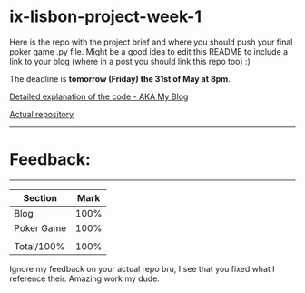 # ix-lisbon-project-week-1

Here is the repo with the project brief and where you should push your final poker game .py file. Might be a good idea to edit this README to include a link to your blog (where in a post you should link this repo too) :) 

The deadline is **tomorrow (Friday) the 31st of May at 8pm**.

[Detailed explanation of the code - AKA My Blog](https://jaloo555.github.io/2019/05/28/poker/)

[Actual repository](https://github.com/jaloo555/Poker)

------------------------------------------------------------------------------------------------
# Feedback: 
------------------------------------------------------------------------------------------------

| Section | Mark | 
|---|---| 
| Blog | 100% | 
| Poker Game | 100% |
||| 
| Total/100% | 100% | 

Ignore my feedback on your actual repo bru, I see that you fixed what I reference their. Amazing work my dude.
